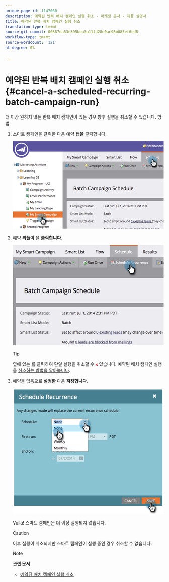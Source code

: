 ```yaml
---
unique-page-id: 1147060
description: 예약된 반복 배치 캠페인 실행 취소 - 마케팅 문서 - 제품 설명서
title: 예약된 반복 배치 캠페인 실행 취소
translation-type: tm+mt
source-git-commit: 00887ea53e395bea3a11fd28e0ac98b085ef6ed8
workflow-type: tm+mt
source-wordcount: '121'
ht-degree: 0%

---
```



# 예약된 반복 배치 캠페인 실행 취소 {#cancel-a-scheduled-recurring-batch-campaign-run}

더 이상 원하지 않는 반복 배치 캠페인이 있는 경우 향후 실행을 취소할 수 있습니다. 방법

1. 스마트 캠페인을 클릭한 다음 예약 **탭을** 클릭합니다.

   ![](assets/image2014-9-22-16-3a44-3a51.png)

1. 예약 **되풀이** 을 **클릭합니다**.

   ![](assets/image2014-9-22-16-3a44-3a55.png)

   >[!TIP]
   >
   >옆에 있는 를 클릭하여 단일 실행을 취소할 수 ![](assets/image2014-9-22-16-3a45-3a42.png) 있습니다. 예약된 배치 캠페인 실행을 [취소하는 방법을 알아봅니다](cancel-a-scheduled-batch-campaign-run.md).

1. 예약을 없음으로 **설정한** 다음 **저장합니다**.

   ![](assets/image2014-9-22-16-3a45-3a56.png)

   Voila! 스마트 캠페인은 더 이상 실행되지 않습니다.

   >[!CAUTION]
   >
   >이후 실행이 취소되지만 스마트 캠페인이 실행 중인 경우 취소할 수 없습니다.

   >[!NOTE]
   >
   >**관련 문서**
   >
   >    
   >    
   >    * [예약된 배치 캠페인 실행 취소](cancel-a-scheduled-batch-campaign-run.md)


